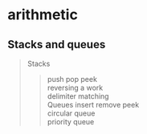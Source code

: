 arithmetic
===============
Stacks and queues
---------------
>Stacks
>>push pop peek</br>
>>reversing a work</br>
>>delimiter matching</br>
>Queues
>>insert remove peek</br>
>>circular queue</br>
>>priority queue</br>